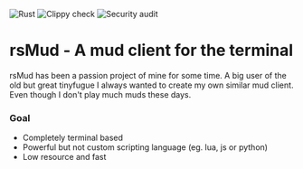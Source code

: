 ![Rust](https://github.com/LiquidityC/lintin/workflows/Rust/badge.svg)
![Clippy check](https://github.com/LiquidityC/lintin/workflows/Clippy%20check/badge.svg)
![Security audit](https://github.com/LiquidityC/lintin/workflows/Security%20audit/badge.svg)
# rsMud - A mud client for the terminal

rsMud has been a passion project of mine for some time. A big user of the old but great tinyfugue I always wanted to create my own similar mud client. Even though I don't play much muds these days.

### Goal
- Completely terminal based
- Powerful but not custom scripting language (eg. lua, js or python)
- Low resource and fast
